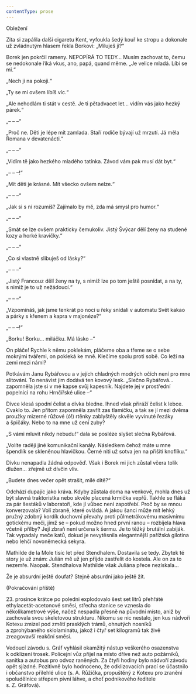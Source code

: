 ```yaml
---
contentType: prose
---
```


Obležení

  

Zita si zapálila další cigaretu Kent, vyfoukla šedý kouř ke stropu a dokonale už zvládnutým hlasem řekla Borkovi: „Miluješ ji?“

Borek jen pokrčil rameny. NEPOPÍRÁ TO TEDY… Musím zachovat to, čemu se nedokonale říká vkus, ano, papá, quand même. „Je velice mladá. Líbí se mi.“

„Nech ji na pokoji.“

„Ty se mi ovšem líbíš víc.“

„Ale nehodlám ti stát v cestě. Je ti pětadvacet let… vidím vás jako hezký párek.“

„– – –“

„Proč ne. Děti je lépe mít zamlada. Staří rodiče bývají už mrzutí. Já měla Romana v devatenácti.“

„– – –“

„Vidím tě jako hezkého mladého tatínka. Závod vám pak musí dát byt.“

„– – –!“

„Mít děti je krásné. Mít všecko ovšem nelze.“

„– – –“

„Jak si s ní rozumíš? Zajímalo by mě, zda má smysl pro humor.“

„– – –“

„Smát se lze ovšem prakticky čemukoliv. Jistý Švýcar dělí ženy na studené kozy a horké kravičky.“

„– – –“

„Co si vlastně slibuješ od lásky?“

„– – –“

„Jistý Francouz dělí ženy na ty, s nimiž lze po tom ještě posnídat, a na ty, s nimiž je to už nežádoucí.“

„– – –“

„Vzpomínáš, jak jsme tenkrát po noci u řeky snídali v automatu Svět kakao a párky s křenem a kapra v majonéze?“

„– – –!“

„Borku! Borku… miláčku. Má lásko –“

On pláče! Rychle k němu poklekám, pláčeme oba a třeme se o sebe mokrými tvářemi, on pokleká ke mně. Klečíme spolu proti sobě. Co leží na zemi mezi námi?

Potkávám Janu Rybářovou a v jejích chladných modrých očích není pro mne slitování. To nenávist jim dodává ten kovový lesk. „Slečno Rybářová… zapomněla jste si v mé kapse svůj kapesník. Najdete jej v prostřední popelnici na rohu Hrnčířské ulice –“

Dívce klesá spodní čelist a dívka bledne. Ihned však přiráží čelist k lebce. Cvaklo to. Jen přitom zapomněla zavřít zas tlamičku, a tak se jí mezi dvěma proužky mizerné růžové (ó!) rtěnky zablyštěly skvěle vyvinuté řezáky a špičáky. Nebo to na mne už cení zuby?

„S vámi mluvit nikdy nebudu!“ dala se posléze slyšet slečna Rybářová.

„Volíte raději jiné komunikační kanály. Následkem čehož máte u mne špendlík se skleněnou hlavičkou. Černé niti už sotva jen na přišití knoflíku.“

Dívku nenapadla žádná odpověď. Však i Borek mi jich zůstal včera tolik dlužen… zřejmě už dívčin vliv.

„Budete dnes večer opět strašit, milé dítě?“

Odchází dupajíc jako kráva. Kdyby zůstala doma na venkově, mohla dnes už být slavná traktoristka nebo skvěle placená krmička vepřů. Takhle se fláká za pár šestáků v laboratoři, kde jí vůbec není zapotřebí. Proč by se mnou konverzovala? Volí zbraně, které ovládá. A jakou šanci může mít lehký pružný zdobný kordík duchovní převahy proti půlmetrákovému masivnímu gotickému meči, jímž se – pokud možno hned první ranou – rozbíjela hlava včetně přílby? Její zbraň není určena k šermu. Je to těžký brutální zabiják. Tak vypadaly meče katů, dokud je nevytěsnila elegantnější pařížská gilotina nebo lehčí novoněmecká sekyra.

Mathilde de la Mole tisíc let před Stendhalem. Dostavila se tedy. Zbytek té story je už znám: Julián mě už jen přijde zastřelit do kostela. Ale on za to nezemře. Naopak. Stendhalova Mathilde však Juliána přece nezískala…

Že je absurdní ještě doufat? Stejně absurdní jako ještě žít.

(Pokračování příště)

  

23. prosince krátce po poledni explodovalo šest set litrů přehřáté ethylacetát-acetonové směsi, střecha stanice se vznesla do několikametrové výše, načež nespadla přesně na původní místo, aniž by zachovala svou skeletovou strukturu. Nikomu se nic nestalo, jen kus nádvoří Kotexu zmizel pod změtí prasklých trámů, ohnutých nosníků a zprohýbaného sklolaminátu, jakož i čtyř set kilogramů tak živě zreagovavší reakční směsi.

Vedoucí závodu s. Gráf vyhlásil okamžitý nástup veškerého osazenstva k odklizení trosek. Policejní vůz přijel na místo dříve než auto požárníků, sanitka a autobus pro odvoz raněných. Za čtyři hodiny bylo nádvoří závodu opět sjízdné. Pozitivně bylo hodnoceno, že odklizovacích prací se účastnilo i občanstvo přilehlé ulice (s. A. Růžička, propuštěný z Kotexu pro zranění spoludělnice střepem pivní láhve, a choť podnikového ředitele s. Z. Gráfová).
